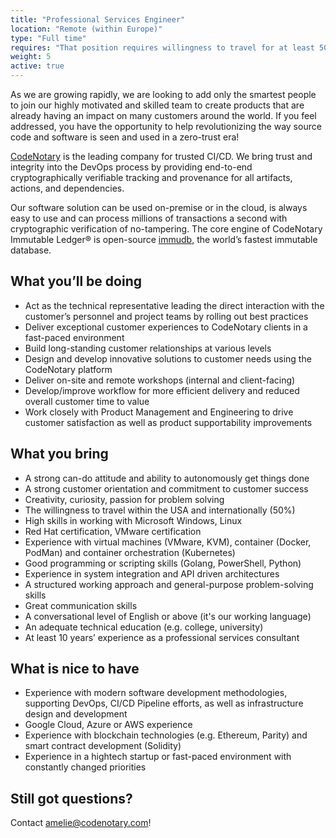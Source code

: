 ```yaml
---
title: "Professional Services Engineer"
location: "Remote (within Europe)" 
type: "Full time" 
requires: "That position requires willingness to travel for at least 50% of the time."
weight: 5
active: true
---
```


As we are growing rapidly, we are looking to add only the smartest people to join our highly motivated and skilled team to create products that are already having an impact on many customers around the world. If you feel addressed, you have the opportunity to help revolutionizing the way source code and software is seen and used in a zero-trust era!

[CodeNotary](https://codenotary.com/) is the leading company for trusted CI/CD. We bring trust and integrity into the DevOps process by providing end-to-end cryptographically verifiable tracking and provenance for all artifacts, actions, and dependencies.

Our software solution can be used on-premise or in the cloud, is always easy to use and can process millions of transactions a second with cryptographic verification of no-tampering. The core engine of CodeNotary Immutable Ledger® is open-source [immudb](https://codenotary.com/technologies/immudb/), the world’s fastest immutable database.


## What you’ll be doing

- Act as the technical representative leading the direct interaction with the customer’s personnel and project teams by rolling out best practices
- Deliver exceptional customer experiences to CodeNotary clients in a fast-paced environment
- Build long-standing customer relationships at various levels
- Design and develop innovative solutions to customer needs using the CodeNotary platform
- Deliver on-site and remote workshops (internal and client-facing)
- Develop/improve workflow for more efficient delivery and reduced overall customer time to value
- Work closely with Product Management and Engineering to drive customer satisfaction as well as product supportability improvements

## What you bring

- A strong can-do attitude and ability to autonomously get things done
- A strong customer orientation and commitment to customer success
- Creativity, curiosity, passion for problem solving
- The willingness to travel within the USA and internationally (50%)
- High skills in working with Microsoft Windows, Linux
- Red Hat certification, VMware certification
- Experience with virtual machines (VMware, KVM), container (Docker, PodMan) and container orchestration (Kubernetes)
- Good programming or scripting skills (Golang, PowerShell, Python)
- Experience in system integration and API driven architectures 
- A structured working approach and general-purpose problem-solving skills
- Great communication skills
- A conversational level of English or above (it's our working language)
- An adequate technical education (e.g. college, university) 
- At least 10 years’ experience as a professional services consultant

## What is nice to have

- Experience with modern software development methodologies, supporting DevOps, CI/CD Pipeline efforts, as well as infrastructure design and development
- Google Cloud, Azure or AWS experience
- Experience with blockchain technologies (e.g. Ethereum, Parity) and smart contract development (Solidity)
- Experience in a hightech startup or fast-paced environment with constantly changed priorities


## Still got questions?

Contact [amelie@codenotary.com](mailto:amelie@codenotary.com?subject=[Hiring][Professional-Service-Engineer])!
